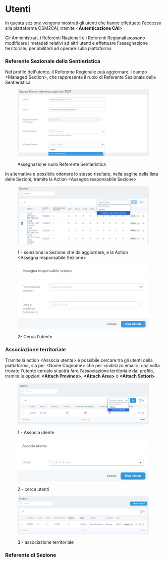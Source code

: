 # Utenti

In questa sezione vengono mostrati gli utenti che hanno effettuato l'accesso alla piattaforma OSM2CAI, tramite <**Autenticazione CAI**>

Gli Amministrari, i Referenti Nazionali e i Referenti Regionali possono modificare i metadati relativi ad altri utenti e effettuare l'assegnazione territoriale, per abilitarli ad operare sulla piattaforma

### Referente Sezionale della Sentieristica

Nel profilo dell'utente, il Referente Regionale puà aggiornare il campo \<Managed Section>, che rappresenta il ruolo di Referente Sezionale della Sentieristica

<figure><img src="../../.gitbook/assets/image (122).png" alt=""><figcaption><p>Assegnazione ruolo Referente Sentieristica</p></figcaption></figure>

In alternativa è possibile ottenere lo stesso risultato, nella pagine della lista delle Sezioni, tramite la Action \<Assegna responsabile Sezione>

<figure><img src="../../.gitbook/assets/image (123).png" alt=""><figcaption><p>1 - seleziona la Sezione che da aggiornare, e la Action &#x3C;Assegna responsabile Sezione></p></figcaption></figure>

<figure><img src="../../.gitbook/assets/image (124).png" alt=""><figcaption><p>2- Cerca l'utente</p></figcaption></figure>

### Associazione territoriale

Tramite la action \<Associa utente> è possibile cercare tra gli utenti della piattaforma, sia per \<Nome Cognome> che per \<indirizzo email>; una volta trovato l'utente cercato si potrà fare l'associazione territoriale dal profilo, tramite le opzioni **\<Attach Province>**, **\<Attach Aree>** o **\<Attach Settori>**

<figure><img src="../../.gitbook/assets/image (26).png" alt=""><figcaption><p>1 - Associa utente</p></figcaption></figure>

<figure><img src="../../.gitbook/assets/image (4).png" alt=""><figcaption><p>2 - cerca utenti</p></figcaption></figure>

<figure><img src="../../.gitbook/assets/image (28).png" alt=""><figcaption><p>3 - associazione territoriale</p></figcaption></figure>

### Referente di Sezione

